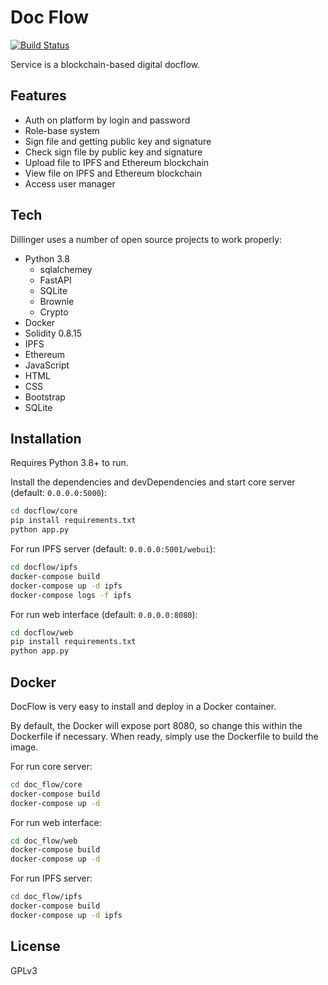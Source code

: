 # Doc Flow


[![Build Status](https://travis-ci.org/joemccann/dillinger.svg?branch=master)](https://travis-ci.org/joemccann/dillinger)

Service is a blockchain-based digital docflow.

## Features

- Auth on platform by login and password
- Role-base system
- Sign file and getting public key and signature
- Check sign file by public key and signature
- Upload file to IPFS and Ethereum blockchain
- View file on IPFS and Ethereum blockchain
- Access user manager 

## Tech

Dillinger uses a number of open source projects to work properly:

- Python 3.8
    -  sqlalchemey
    -  FastAPI
    -  SQLite
    -  Brownie
    -  Crypto
- Docker
- Solidity 0.8.15
- IPFS
- Ethereum
- JavaScript
- HTML
- CSS
- Bootstrap
- SQLite

## Installation

Requires Python 3.8+ to run.

Install the dependencies and devDependencies and start core server (default: `0.0.0.0:5000`):

```sh
cd docflow/core
pip install requirements.txt
python app.py
```

For run IPFS server (default: `0.0.0.0:5001/webui`):

```sh
cd docflow/ipfs
docker-compose build
docker-compose up -d ipfs
docker-compose logs -f ipfs
```


For run web interface (default: `0.0.0.0:8080`):

```sh
cd docflow/web
pip install requirements.txt
python app.py
```


## Docker

DocFlow is very easy to install and deploy in a Docker container.

By default, the Docker will expose port 8080, so change this within the
Dockerfile if necessary. When ready, simply use the Dockerfile to
build the image.

For run core server:
```sh
cd doc_flow/core
docker-compose build
docker-compose up -d
```

For run web interface:
```sh
cd doc_flow/web
docker-compose build
docker-compose up -d
```

For run IPFS server:
```sh
cd doc_flow/ipfs
docker-compose build
docker-compose up -d ipfs
```

## License

GPLv3
